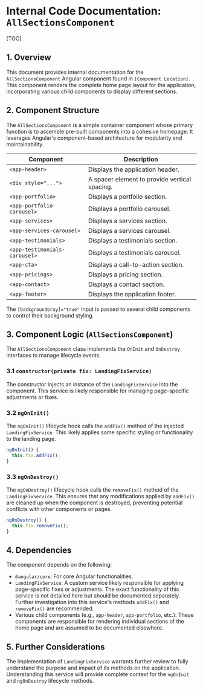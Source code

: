 # Internal Code Documentation: `AllSectionsComponent`

[TOC]

## 1. Overview

This document provides internal documentation for the `AllSectionsComponent` Angular component found in `[Component Location]`.  This component renders the complete home page layout for the application, incorporating various child components to display different sections.

## 2. Component Structure

The `AllSectionsComponent` is a simple container component whose primary function is to assemble pre-built components into a cohesive homepage. It leverages Angular's component-based architecture for modularity and maintainability.

| Component          | Description                                     |
|----------------------|-------------------------------------------------|
| `<app-header>`       | Displays the application header.                 |
| `<div style="...">` | A spacer element to provide vertical spacing.   |
| `<app-portfolio>`    | Displays a portfolio section.                    |
| `<app-portfolio-carousel>` | Displays a portfolio carousel.                 |
| `<app-services>`     | Displays a services section.                     |
| `<app-services-carousel>` | Displays a services carousel.                  |
| `<app-testimonials>` | Displays a testimonials section.                |
| `<app-testimonials-carousel>` | Displays a testimonials carousel.             |
| `<app-cta>`          | Displays a call-to-action section.             |
| `<app-pricings>`     | Displays a pricing section.                     |
| `<app-contact>`      | Displays a contact section.                     |
| `<app-footer>`       | Displays the application footer.                 |

The `[backgroundGray]="true"` input is passed to several child components to control their background styling.


## 3. Component Logic (`AllSectionsComponent`)

The `AllSectionsComponent` class implements the `OnInit` and `OnDestroy` interfaces to manage lifecycle events.

### 3.1 `constructor(private fix: LandingFixService)`

The constructor injects an instance of the `LandingFixService` into the component.  This service is likely responsible for managing page-specific adjustments or fixes.

### 3.2 `ngOnInit()`

The `ngOnInit()` lifecycle hook calls the `addFix()` method of the injected `LandingFixService`. This likely applies some specific styling or functionality to the landing page.

```typescript
ngOnInit() {
  this.fix.addFix();
}
```

### 3.3 `ngOnDestroy()`

The `ngOnDestroy()` lifecycle hook calls the `removeFix()` method of the `LandingFixService`. This ensures that any modifications applied by `addFix()` are cleaned up when the component is destroyed, preventing potential conflicts with other components or pages.

```typescript
ngOnDestroy() {
  this.fix.removeFix();
}
```

## 4.  Dependencies

The component depends on the following:

*   `@angular/core`:  For core Angular functionalities.
*   `LandingFixService`: A custom service likely responsible for applying page-specific fixes or adjustments.  The exact functionality of this service is not detailed here but should be documented separately.  Further investigation into this service's methods `addFix()` and `removeFix()` are recommended.
*   Various child components (e.g., `app-header`, `app-portfolio`, etc.): These components are responsible for rendering individual sections of the home page and are assumed to be documented elsewhere.


## 5.  Further Considerations

The implementation of `LandingFixService` warrants further review to fully understand the purpose and impact of its methods on the application.  Understanding this service will provide complete context for the `ngOnInit` and `ngOnDestroy` lifecycle methods.
